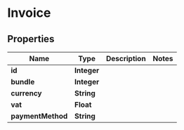 
# Invoice

## Properties
Name | Type | Description | Notes
------------ | ------------- | ------------- | -------------
**id** | **Integer** |  | 
**bundle** | **Integer** |  | 
**currency** | **String** |  | 
**vat** | **Float** |  | 
**paymentMethod** | **String** |  | 



